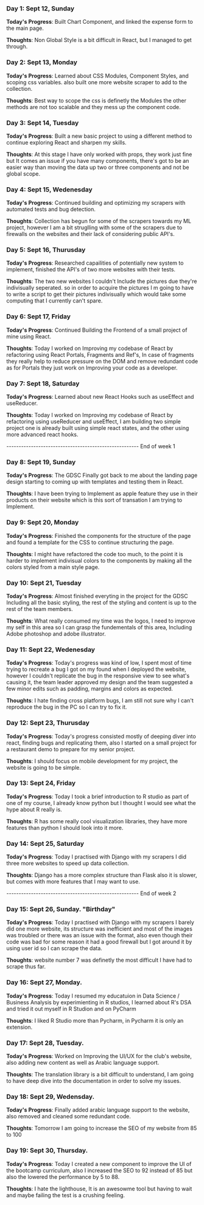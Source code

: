 ### Day 1: Sept 12, Sunday

**Today's Progress**: Built Chart Component, and linked the expense form to the main page.

**Thoughts**: Non Global Style is a bit difficult in React, but I managed to get through.


### Day 2: Sept 13, Monday

**Today's Progress**: Learned about CSS Modules, Component Styles, and scoping css variables. also built one more website scraper to add to the collection.

**Thoughts**: Best way to scope the css is definetly the Modules the other methods are not too scalable and they mess up the component code.



### Day 3: Sept 14, Tuesday

**Today's Progress**: Built a new basic project to using a different method to continue exploring React and sharpen my skills.

**Thoughts**: At this stage I have only worked with props, they work just fine but It comes an issue if you have many components, there's got to be an easier way than moving the data up two or three components and not be global scope.


### Day 4: Sept 15, Wedenesday

**Today's Progress**: Continued building and optimizing my scrapers with automated tests and bug detection.

**Thoughts**: Collection has begun for some of the scrapers towards my ML project, however I am a bit struglling with some of the scrapers due to firewalls on the websites and their lack of considering public API's.


### Day 5: Sept 16, Thurusday

**Today's Progress**: Researched capailities of potentially new system to implement, finished the API's of two more websites with their tests.

**Thoughts**: The two new websites I couldn't Include the pictures due they're indivisually seperated. so in order to acquire the pictures I m going to have to write a script to get their pictures indivisually which would take some computing that I currently can't spare.


### Day 6: Sept 17, Friday

**Today's Progress**: Continued Building the Frontend of a small project of mine using React.

**Thoughts**: Today I worked on Improving my codebase of React by refactoring using React Portals, Fragments and Ref's, In case of fragments they really help to reduce pressure on the DOM and remove redundant code as for Portals they just work on Improving your code as a developer.



### Day 7: Sept 18, Saturday

**Today's Progress**: Learned about new React Hooks such as useEffect and useReducer.

**Thoughts**: Today I worked on Improving my codebase of React by refactoring using useReducer and useEffect, I am building two simple project one is already built using simple react states, and the other using more advanced react hooks.

------------------------------------------------------ End of week 1

### Day 8: Sept 19, Sunday

**Today's Progress**: The GDSC Finally got back to me about the landing page design starting to coming up with templates and testing them in React.

**Thoughts**: I have been trying to Implement as apple feature they use in their products on their website which is this sort of transation I am trying to Implement.


### Day 9: Sept 20, Monday

**Today's Progress**: Finished the components for the structure of the page and found a template for the CSS to continue structuring the page.

**Thoughts**: I might have refactored the code too much, to the point it is harder to implement indivisual colors to the components by making all the colors styled from a main style page.


### Day 10: Sept 21, Tuesday

**Today's Progress**: Almost finished everyting in the project for the GDSC Including all the basic styling, the rest of the styling and content is up to the rest of the team members.

**Thoughts**: What really consumed my time was the logos, I need to improve my self in this area so I can grasp the fundementals of this area, Including Adobe photoshop and adobe illustrator.


### Day 11: Sept 22, Wedenesday

**Today's Progress**: Today's progress was kind of low, I spent most of time trying to recreate a bug I got on my found when I deployed the website, however I couldn't replicate the bug in the responsive view to see what's causing it, the team leader approved my design and the team suggested a few minor edits such as padding, margins and colors as expected.

**Thoughts**: I hate finding cross platform bugs, I am still not sure why I can't reproduce the bug in the PC so I can try to fix it.



### Day 12: Sept 23, Thurusday

**Today's Progress**: Today's progress consisted mostly of deeping diver into react, finding bugs and replicating them, also I started on a small project for a restaurant demo to prepare for my senior project.

**Thoughts**: I should focus on mobile development for my project, the website is going to be simple.



### Day 13: Sept 24, Friday

**Today's Progress**: Today I took a brief introduction to R studio as part of one of my course, I already know python but I thought I would see what the hype about R really is.

**Thoughts**: R has some really cool visualization libraries, they have more features than python I should look into it more.



### Day 14: Sept 25, Saturday

**Today's Progress**: Today I practised with Django with my scrapers I did three more websites to speed up data collection.

**Thoughts**: Django has a more complex structure than Flask also it is slower, but comes with more features that I may want to use.

------------------------------------------------------ End of week 2

### Day 15: Sept 26, Sunday. "Birthday"

**Today's Progress**: Today I practised with Django with my scrapers I barely did one more website, its structure was inefficient and most of the images was troubled or there was an issue with the format, also even though their code was bad for some reason it had a good firewall but I got around it by using user id so I can scrape the data.

**Thoughts**: website number 7 was definetly the most difficult I have had to scrape thus far.



### Day 16: Sept 27, Monday. 

**Today's Progress**: Today I resumed my educatuion in Data Science / Business Analysis by experimienting in R studios, I learned about R's DSA and tried it out myself in R Studion and on PyCharm

**Thoughts**: I liked R Studio more than Pycharm, in Pycharm it is only an extension.


### Day 17: Sept 28, Tuesday. 

**Today's Progress**: Worked on Improving the UI/UX for the club's website, also adding new content as well as Arabic language support.

**Thoughts**: The translation library is a bit difficult to understand, I am going to have deep dive into the documentation in order to solve my issues.



### Day 18: Sept 29, Wedensday. 

**Today's Progress**: Finally added arabic language support to the website, also removed and cleaned some redundant code.

**Thoughts**: Tomorrow I am going to increase the SEO of my website from 85 to 100



### Day 19: Sept 30, Thursday. 

**Today's Progress**: Today I created a new component to improve the UI of the bootcamp curriculum, also I increased the SEO to 92 instead of 85 but also the lowered the performance by 5 to 88.

**Thoughts**: I hate the lighthouse, It is an awesowme tool but having to wait and maybe failing the test is a crushing feeling.

